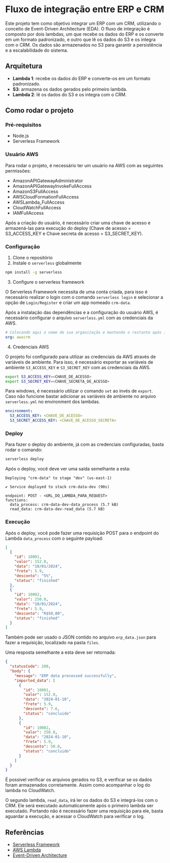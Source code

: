 # Fluxo de integração entre ERP e CRM

Este projeto tem como objetivo integrar um ERP com um CRM, utilizando o conceito de Event-Driven Architecture (EDA). O fluxo de integração é composto por dois lambdas, um que recebe os dados do ERP e os converte em um formato padronizado, e outro que lê os dados do S3 e os integra com o CRM. Os dados são armazenados no S3 para garantir a persistência e a escalabilidade do sistema.

## Arquitetura

- **Lambda 1**: recebe os dados do ERP e converte-os em um formato padronizado.
- **S3**: armazena os dados gerados pelo primeiro lambda.
- **Lambda 2**: lê os dados do S3 e os integra com o CRM.

## Como rodar o projeto

### Pré-requisitos

- Node.js
- Serverless Framework

### Usuário AWS

Para rodar o projeto, é necessário ter um usuário na AWS com as seguintes permissões:

- AmazonAPIGatewayAdministrator
- AmazonAPIGatewayInvokeFullAccess
- AmazonS3FullAccess
- AWSCloudFormationFullAccess
- AWSLambda_FullAccess
- CloudWatchFullAccess
- IAMFullAccess

Após a criação do usuário, é necessário criar uma chave de acesso e armazená-las para execução do deploy (Chave de acesso = S3_ACCESS_KEY e Chave secreta de acesso = S3_SECRET_KEY).

### Configuração

1. Clone o repositório
2. Instale o `serverless` globalmente

```bash
npm install -g serverless
```

3. Configure o serverless framework

O Serverless Framework necessita de uma conta criada, para isso é necessário realizar o login com o comando `serverless login` e selecionar a opção de `Login/Register` e criar um app nomeado `crm-data`.

Após a instalação das dependências e a configuração do usuário AWS, é necessário configurar o arquivo `serverless.yml` com as credenciais da AWS.

```yaml
# Colocando aqui o nome de sua organização e mantendo o restante após isso
org: awscrm
```

4. Credenciais AWS

O projeto foi configurado para utilizar as credenciais da AWS através de variáveis de ambiente. Para isso, é necessário exportar as variáveis de ambiente `S3_ACCESS_KEY` e `S3_SECRET_KEY` com as credenciais da AWS.

```bash
export S3_ACCESS_KEY=<CHAVE_DE_ACESSO>
export S3_SECRET_KEY=<CHAVE_SECRETA_DE_ACESSO>
```

Para windows, é necessário utilizar o comando `set` ao invés de `export`. Caso não funcione bastar adicionar as variáveis de ambiente no arquivo `serverless.yml` no environment dos lambdas.

```yaml
environment:
  S3_ACCESS_KEY: <CHAVE_DE_ACESSO>
  S3_SECRET_ACCESS_KEY: <CHAVE_DE_ACESSO_SECRETA>
```

### Deploy

Para fazer o deploy do ambiente, já com as credenciais configuradas, basta rodar o comando:

```bash
serverless deploy
```

Após o deploy, você deve ver uma saída semelhante a esta:

```
Deploying "crm-data" to stage "dev" (us-east-1)

✔ Service deployed to stack crm-data-dev (90s)

endpoint: POST - <URL_DO_LAMBDA_PARA_REQUEST>
functions:
  data_process: crm-data-dev-data_process (5.7 kB)
  read_data: crm-data-dev-read_data (5.7 kB)
```

### Execução

Após o deploy, você pode fazer uma requisição POST para o endpoint do Lambda `data_process` com o seguinte payload:

```json
[
  {
    "id": 10001,
    "valor": 152.0,
    "data": "10/01/2024",
    "frete": 5.9,
    "desconto": "5%",
    "status": "finished"
  },
  {
    "id": 10002,
    "valor": 250.0,
    "data": "10/01/2024",
    "frete": 5.9,
    "desconto": "R$50,00",
    "status": "finished"
  }
]
```

Também pode ser usado o JSON contido no arquivo `erp_data.json` para fazer a requisição, localizado na pasta `files`.

Uma resposta semelhante a esta deve ser retornada:

```json
{
  "statusCode": 200,
  "body": {
    "message": "ERP data processed successfully",
    "imported_data": [
      {
        "id": 10001,
        "valor": 152.0,
        "data": "2024-01-10",
        "frete": 5.9,
        "desconto": 7.6,
        "status": "concluido"
      },
      {
        "id": 10002,
        "valor": 250.0,
        "data": "2024-01-10",
        "frete": 5.9,
        "desconto": 50.0,
        "status": "concluido"
      }
    ]
  }
}
```

É possível verificar os arquivos gerados no S3, e verificar se os dados foram armazenados corretamente. Assim como acompanhar o log do lambda no CloudWatch.

O segundo lambda, `read_data`, irá ler os dados do S3 e integrá-los com o CRM. Ele será executado automaticamente após o primeiro lambda ser executado. Portando não é necessário fazer uma requisição para ele, basta aguardar a execução, e acessar o CloudWatch para verificar o log.

## Referências

- [Serverless Framework](https://www.serverless.com/)
- [AWS Lambda](https://aws.amazon.com/lambda/)
- [Event-Driven Architecture](https://aws.amazon.com/event-driven-architecture/)
